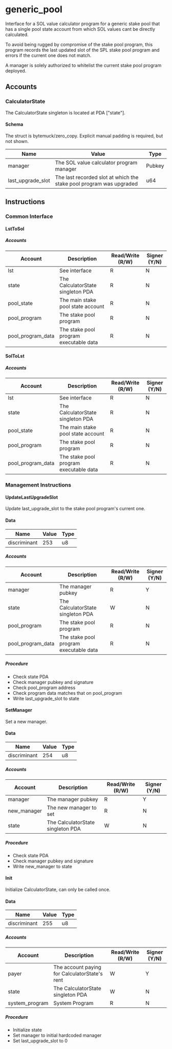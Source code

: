 # generic_pool

Interface for a SOL value calculator program for a generic stake pool that has a single pool state account from which SOL values cant be directly calculated.

To avoid being rugged by compromise of the stake pool program, this program records the last updated slot of the SPL stake pool program and errors if the current one does not match.

A manager is solely authorized to whitelist the current stake pool program deployed.

## Accounts

### CalculatorState

The CalculatorState singleton is located at PDA ["state"].

#### Schema

The struct is bytemuck/zero_copy. Explicit manual padding is required, but not shown.

| Name              | Value                                                               | Type   |
| ----------------- | ------------------------------------------------------------------- | ------ |
| manager           | The SOL value calculator program manager                            | Pubkey |
| last_upgrade_slot | The last recorded slot at which the stake pool program was upgraded | u64    |

## Instructions

### Common Interface

#### LstToSol

##### Accounts

| Account           | Description                            | Read/Write (R/W) | Signer (Y/N) |
| ----------------- | -------------------------------------- | ---------------- | ------------ |
| lst               | See interface                          | R                | N            |
| state             | The CalculatorState singleton PDA      | R                | N            |
| pool_state        | The main stake pool state account      | R                | N            |
| pool_program      | The stake pool program                 | R                | N            |
| pool_program_data | The stake pool program executable data | R                | N            |

#### SolToLst

##### Accounts

| Account           | Description                            | Read/Write (R/W) | Signer (Y/N) |
| ----------------- | -------------------------------------- | ---------------- | ------------ |
| lst               | See interface                          | R                | N            |
| state             | The CalculatorState singleton PDA      | R                | N            |
| pool_state        | The main stake pool state account      | R                | N            |
| pool_program      | The stake pool program                 | R                | N            |
| pool_program_data | The stake pool program executable data | R                | N            |

### Management Instructions

#### UpdateLastUpgradeSlot

Update last_upgrade_slot to the stake pool program's current one.

#### Data

| Name         | Value | Type |
| ------------ | ----- | ---- |
| discriminant | 253   | u8   |

##### Accounts

| Account           | Description                            | Read/Write (R/W) | Signer (Y/N) |
| ----------------- | -------------------------------------- | ---------------- | ------------ |
| manager           | The manager pubkey                     | R                | Y            |
| state             | The CalculatorState singleton PDA      | W                | N            |
| pool_program      | The stake pool program                 | R                | N            |
| pool_program_data | The stake pool program executable data | R                | N            |

##### Procedure

- Check state PDA
- Check manager pubkey and signature
- Check pool_program address
- Check program data matches that on pool_program
- Write last_upgrade_slot to state

#### SetManager

Set a new manager.

#### Data

| Name         | Value | Type |
| ------------ | ----- | ---- |
| discriminant | 254   | u8   |

##### Accounts

| Account     | Description                       | Read/Write (R/W) | Signer (Y/N) |
| ----------- | --------------------------------- | ---------------- | ------------ |
| manager     | The manager pubkey                | R                | Y            |
| new_manager | The new manager to set            | R                | N            |
| state       | The CalculatorState singleton PDA | W                | N            |

##### Procedure

- Check state PDA
- Check manager pubkey and signature
- Write new_manager to state

#### Init

Initialize CalculatorState, can only be called once.

#### Data

| Name         | Value | Type |
| ------------ | ----- | ---- |
| discriminant | 255   | u8   |

##### Accounts

| Account        | Description                                   | Read/Write (R/W) | Signer (Y/N) |
| -------------- | --------------------------------------------- | ---------------- | ------------ |
| payer          | The account paying for CalculatorState's rent | W                | Y            |
| state          | The CalculatorState singleton PDA             | W                | N            |
| system_program | System Program                                | R                | N            |

##### Procedure

- Initialize state
- Set manager to initial hardcoded manager
- Set last_upgrade_slot to 0
